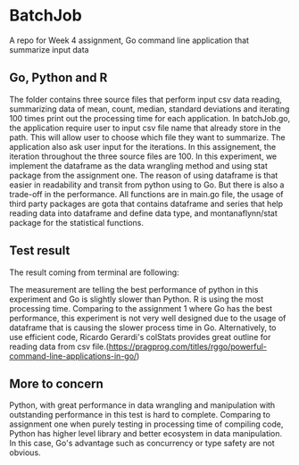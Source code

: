 # BatchJob
A repo for Week 4 assignment, Go command line application that summarize input data

## Go, Python and R
The folder contains three source files that perform input csv data reading, summarizing data of mean, count, median, standard deviations and iterating 100 times print out the processing time for each application.
In batchJob.go, the application require user to input csv file name that already store in the path. This will allow user to choose which file they want to summarize. The application also ask user input for the iterations. In this assignement, the iteration throughout the three source files are 100.
In this experiment, we implement the dataframe as the data wrangling method and using stat package from the assignment one. The reason of using dataframe is that easier in readability and transit from python using to Go. But there is also a trade-off in the performance. 
All functions are in main.go file, the usage of third party packages are gota that contains dataframe and series that help reading data into dataframe and define data type, and montanaflynn/stat package for the statistical functions. 

## Test result
The result coming from terminal are following:


The measurement are telling the best performance of python in this experiment and Go is slightly slower than Python. R is using the most processing time. Comparing to the assignment 1 where Go has the best performance, this experiment is not very well designed due to the usage of dataframe that is causing the slower process time in Go. Alternatively, to use efficient code, Ricardo Gerardi's colStats provides great outline for reading data from csv file.(https://pragprog.com/titles/rggo/powerful-command-line-applications-in-go/)

## More to concern
Python, with great performance in data wrangling and manipulation with outstanding performance in this test is hard to complete. Comparing to assignment one when purely testing in processing time of compiling code, Python has higher level library and better ecosystem in data manipulation. In this case, Go's advantage such as concurrency or type safety are not obvious.



